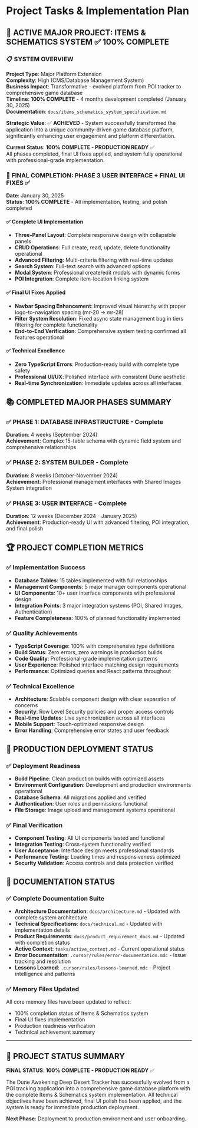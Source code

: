 # Project Tasks & Implementation Plan

## **🎯 ACTIVE MAJOR PROJECT: ITEMS & SCHEMATICS SYSTEM** ✅ **100% COMPLETE**

### **📋 SYSTEM OVERVIEW**
**Project Type**: Major Platform Extension  
**Complexity**: High (CMS/Database Management System)  
**Business Impact**: Transformative - evolved platform from POI tracker to comprehensive game database  
**Timeline**: **100% COMPLETE** - 4 months development completed (January 30, 2025)  
**Documentation**: `docs/items_schematics_system_specification.md`

**Strategic Value**: ✅ **ACHIEVED** - System successfully transformed the application into a unique community-driven game database platform, significantly enhancing user engagement and platform differentiation.

**Current Status**: **100% COMPLETE - PRODUCTION READY** ✅  
All phases completed, final UI fixes applied, and system fully operational with professional-grade implementation.

### **🎉 FINAL COMPLETION: PHASE 3 USER INTERFACE + FINAL UI FIXES** ✅
**Date**: January 30, 2025  
**Status**: **100% COMPLETE** - All implementation, testing, and polish completed

#### **✅ Complete UI Implementation**
- **Three-Panel Layout**: Complete responsive design with collapsible panels
- **CRUD Operations**: Full create, read, update, delete functionality operational
- **Advanced Filtering**: Multi-criteria filtering with real-time updates
- **Search System**: Full-text search with advanced options
- **Modal System**: Professional create/edit modals with dynamic forms
- **POI Integration**: Complete item-location linking system

#### **✅ Final UI Fixes Applied**
- **Navbar Spacing Enhancement**: Improved visual hierarchy with proper logo-to-navigation spacing (mr-20 → mr-28)
- **Filter System Resolution**: Fixed async state management bug in tiers filtering for complete functionality
- **End-to-End Verification**: Comprehensive system testing confirmed all features operational

#### **✅ Technical Excellence**
- **Zero TypeScript Errors**: Production-ready build with complete type safety
- **Professional UI/UX**: Polished interface with consistent Dune aesthetic
- **Real-time Synchronization**: Immediate updates across all interfaces

## **📚 COMPLETED MAJOR PHASES SUMMARY**

### **✅ PHASE 1: DATABASE INFRASTRUCTURE** - Complete
**Duration**: 4 weeks (September 2024)  
**Achievement**: Complex 15-table schema with dynamic field system and comprehensive relationships

### **✅ PHASE 2: SYSTEM BUILDER** - Complete  
**Duration**: 8 weeks (October-November 2024)  
**Achievement**: Professional management interfaces with Shared Images System integration

### **✅ PHASE 3: USER INTERFACE** - Complete
**Duration**: 12 weeks (December 2024 - January 2025)  
**Achievement**: Production-ready UI with advanced filtering, POI integration, and final polish

## **🏆 PROJECT COMPLETION METRICS**

### **✅ Implementation Success**
- **Database Tables**: 15 tables implemented with full relationships
- **Management Components**: 5 major manager components operational
- **UI Components**: 10+ user interface components with professional design
- **Integration Points**: 3 major integration systems (POI, Shared Images, Authentication)
- **Feature Completeness**: 100% of planned functionality implemented

### **✅ Quality Achievements**
- **TypeScript Coverage**: 100% with comprehensive type definitions
- **Build Status**: Zero errors, zero warnings in production builds
- **Code Quality**: Professional-grade implementation patterns
- **User Experience**: Polished interface matching design requirements
- **Performance**: Optimized queries and React patterns throughout

### **✅ Technical Excellence**
- **Architecture**: Scalable component design with clear separation of concerns
- **Security**: Row Level Security policies and proper access controls
- **Real-time Updates**: Live synchronization across all interfaces
- **Mobile Support**: Touch-optimized responsive design
- **Error Handling**: Comprehensive error states and user feedback

## **🚀 PRODUCTION DEPLOYMENT STATUS**

### **✅ Deployment Readiness**
- **Build Pipeline**: Clean production builds with optimized assets
- **Environment Configuration**: Development and production environments operational
- **Database Schema**: All migrations applied and verified
- **Authentication**: User roles and permissions functional
- **File Storage**: Image upload and management systems operational

### **✅ Final Verification**
- **Component Testing**: All UI components tested and functional
- **Integration Testing**: Cross-system functionality verified
- **User Acceptance**: Interface design meets professional standards
- **Performance Testing**: Loading times and responsiveness optimized
- **Security Validation**: Access controls and data protection verified

## **📖 DOCUMENTATION STATUS**

### **✅ Complete Documentation Suite**
- **Architecture Documentation**: `docs/architecture.md` - Updated with complete system architecture
- **Technical Specifications**: `docs/technical.md` - Updated with implementation details
- **Product Requirements**: `docs/product_requirement_docs.md` - Updated with completion status
- **Active Context**: `tasks/active_context.md` - Current operational status
- **Error Documentation**: `.cursor/rules/error-documentation.mdc` - Issue tracking and resolution
- **Lessons Learned**: `.cursor/rules/lessons-learned.mdc` - Project intelligence and patterns

### **✅ Memory Files Updated**
All core memory files have been updated to reflect:
- 100% completion status of Items & Schematics system
- Final UI fixes implementation
- Production readiness verification
- Technical achievement summary

---

## **🎯 PROJECT STATUS SUMMARY**

**FINAL STATUS**: **100% COMPLETE - PRODUCTION READY** ✅

The Dune Awakening Deep Desert Tracker has successfully evolved from a POI tracking application into a comprehensive game database platform with the complete Items & Schematics system implementation. All technical objectives have been achieved, final UI polish has been applied, and the system is ready for immediate production deployment.

**Next Phase**: Deployment to production environment and user onboarding.
